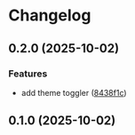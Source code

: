 # Changelog

## 0.2.0 (2025-10-02)

### Features

* add theme toggler ([8438f1c](https://github.com/gokaygurcan/monorelease/commit/8438f1cd0e9c1e2ce01876416bd983dbe149dcf1))

## 0.1.0 (2025-10-02)
